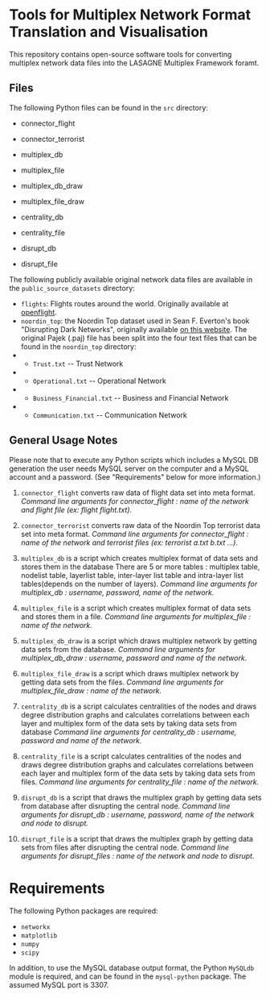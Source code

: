 # Tools for Multiplex Network Format Translation and Visualisation

This repository contains open-source software tools for converting multiplex network data 
files into the LASAGNE Multiplex Framework foramt.


## Files

The following Python files can be found in the `src` directory:

* connector_flight
* connector_terrorist

* multiplex_db
* multiplex_file

* multiplex_db_draw
* multiplex_file_draw

* centrality_db
* centrality_file

* disrupt_db
* disrupt_file

The following publicly available original network data files are available in the `public_source_datasets` directory:

* `flights`: Flights routes around the world. Originally available at [openflight](http://openflight.org).
* `noordin_top`: the Noordin Top dataset used in Sean F. Everton's book "Disrupting Dark Networks", originally available  [on this website](https://sites.google.com/site/sfeverton18/research/appendix-1). The original Pajek (.paj) file has been split into the four text files that can be found in the `noordin_top` directory:
* * `Trust.txt` -- Trust Network
* * `Operational.txt` -- Operational Network
* * `Business_Financial.txt` -- Business and Financial Network
* * `Communication.txt` -- Communication Network


## General Usage Notes

Please note that to execute any Python scripts which includes a MySQL DB generation the user needs MySQL server on the computer and a MySQL account and a password. (See "Requirements" below for more information.)

1. `connector_flight` converts raw data of flight data set into meta format.
*Command line arguments for connector_flight : name of the network and flight file (ex: flight flight.txt).*

2. `connector_terrorist` converts raw data of the Noordin Top terrorist data set into meta format.
*Command line arguments for connector_flight : name of the network and terrorist files (ex: terrorist a.txt b.txt ...).*

3. `multiplex_db` is a script which creates multiplex format of data sets and stores them in the database
There are 5 or more tables : multiplex table, nodelist table, layerlist table, inter-layer list table
and intra-layer list tables(depends on the number of layers). 
*Command line arguments for multiplex_db : username, password, name of the network.*

4. `multiplex_file` is a script which creates multiplex format of data sets and stores them in a file.
*Command line arguments for multiplex_file : name of the network.*

5. `multiplex_db_draw` is a script which draws multiplex network by getting data sets from the database.
*Command line arguments for multiplex_db_draw : username, password and name of the network.*

6. `multiplex_file_draw` is a script which draws multiplex network by getting data sets from the files.
*Command line arguments for multiplex_file_draw : name of the network.*

7. `centrality_db` is a script calculates centralities of the nodes and draws degree distribution graphs
and calculates correlations between each layer and multiplex form of the data sets by taking data sets from database
*Command line arguments for centrality_db : username, password and name of the network.*

8. `centrality_file` is a script calculates centralities of the nodes and draws degree distribution graphs
and calculates correlations between each layer and multiplex form of the data sets by taking data sets from files.
*Command line arguments for centrality_file : name of the network.*

9. `disrupt_db` is a script that draws the multiplex graph by getting data sets from database after disrupting the central node.
*Command line arguments for disrupt_db : username, password, name of the network and node to disrupt.*

10. `disrupt_file` is a script that draws the multiplex graph by getting data sets from files after disrupting the central node.
*Command line arguments for disrupt_files : name of the network and node to disrupt.*


# Requirements

The following Python packages are required:
* `networkx`
* `matplotlib`
* `numpy`
* `scipy`

In addition, to use the MySQL database output format, the Python `MySQLdb` module is required, and can be found in the `mysql-python` package. The assumed MySQL port is 3307.

